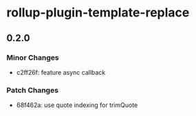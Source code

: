# rollup-plugin-template-replace

## 0.2.0

### Minor Changes

- c2ff26f: feature async callback

### Patch Changes

- 68f462a: use quote indexing for trimQuote
